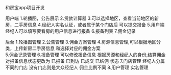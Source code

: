 和房宝app项目开发

用户端
1.轮播图，公告展示
2.贷款计算器
3.可以选择地区，查看当前地区的新房，二手房信息
4.经纪人实名认证，或者属于某个门店后 可以提交报备
5.用户端经纪人可以填写要看房的用户信息进行报备 
6.报备列表
7.佣金记录

后台
1.轮播图管理
2.公告管理
3.佣金方案管理
4.房源信息管理,可以根据地区分类，上传新房二手房信息 和选择对应的佣金方案  
5.佣金记录管理
6.报备管理 可以修改报备信息 根据房源和经纪人的身份,结算佣金 对报备信息状态更改为 已报备 已到访 已成交 已结佣 状态 
7.门店管理 经纪人分属不同的门店  没有门店则是大众经纪人 佣金比例不同
8.用户管理  实名管理
